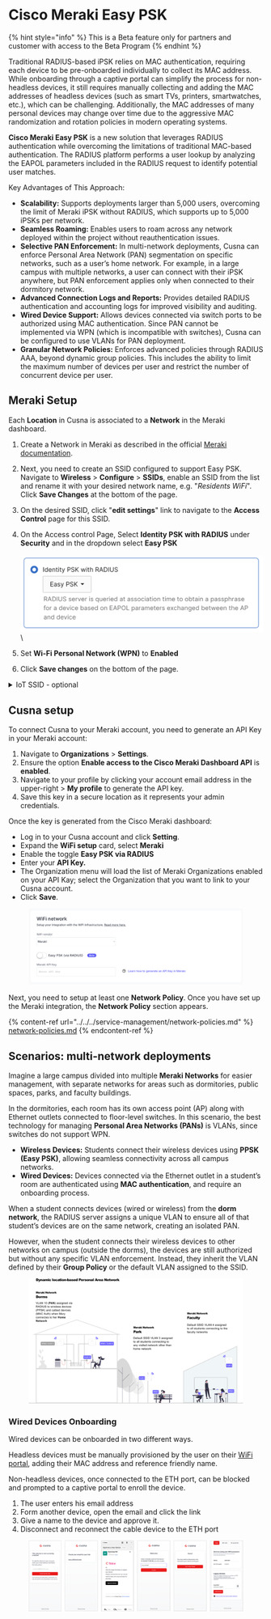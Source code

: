 # Cisco Meraki Easy PSK

{% hint style="info" %}
This is a Beta feature only for partners and customer with access to the Beta Program
{% endhint %}

Traditional RADIUS-based iPSK relies on MAC authentication, requiring each device to be pre-onboarded individually to collect its MAC address. While onboarding through a captive portal can simplify the process for non-headless devices, it still requires manually collecting and adding the MAC addresses of headless devices (such as smart TVs, printers, smartwatches, etc.), which can be challenging. Additionally, the MAC addresses of many personal devices may change over time due to the aggressive MAC randomization and rotation policies in modern operating systems.



**Cisco Meraki Easy PSK** is a new solution that leverages RADIUS authentication while overcoming the limitations of traditional MAC-based authentication. The RADIUS platform performs a user lookup by analyzing the EAPOL parameters included in the RADIUS request to identify potential user matches.

Key Advantages of This Approach:

* **Scalability:** Supports deployments larger than 5,000 users, overcoming the limit of Meraki iPSK without RADIUS, which supports up to 5,000 iPSKs per network.
* **Seamless Roaming:** Enables users to roam across any network deployed within the project without reauthentication issues.
* **Selective PAN Enforcement:** In multi-network deployments, Cusna can enforce Personal Area Network (PAN) segmentation on specific networks, such as a user’s home network. For example, in a large campus with multiple networks, a user can connect with their iPSK anywhere, but PAN enforcement applies only when connected to their dormitory network.
* **Advanced Connection Logs and Reports:** Provides detailed RADIUS authentication and accounting logs for improved visibility and auditing.
* **Wired Device Support:** Allows devices connected via switch ports to be authorized using MAC authentication. Since PAN cannot be implemented via WPN (which is incompatible with switches), Cusna can be configured to use VLANs for PAN deployment.
* **Granular Network Policies:** Enforces advanced policies through RADIUS AAA, beyond dynamic group policies. This includes the ability to limit the maximum number of devices per user and restrict the number of concurrent device  per user.



## Meraki Setup

Each **Location** in Cusna is associated to a **Network** in the Meraki dashboard.&#x20;

1. Create a Network in Meraki as described in the official [Meraki documentation](https://documentation.meraki.com/General_Administration/Organizations_and_Networks/Creating_and_Deleting_Dashboard_Networks).
2. Next, you need to create an SSID configured to support Easy PSK. Navigate to **Wireless** > **Configure** > **SSIDs**, enable an SSID from the list and rename it with your desired network name, e.g. "_Residents WiFi_". Click **Save Changes** at the bottom of the page.
3. On the desired SSID, click "**edit settings**" link to navigate to the **Access Control** page for this SSID.
4. On the Access control Page, Select **Identity PSK with RADIUS** under **Security** and in the dropdown select **Easy PSK**\
   \
   ![](<../../../.gitbook/assets/image (2) (1) (1) (1) (1).png>)\

5. Set **Wi-Fi Personal Network (WPN)** to **Enabled**
6. Click **Save changes** on the bottom of the page.



<details>

<summary>IoT SSID - optional</summary>

If you need to support [IoT Devices Authentication](../../../service-management/wifi-portal-and-onboarding/iot-devices-authentication.md) via MAC authentication, you need to add an additional dedicated SSID in each of the Networks configured for the service.

1. Navigate to **Wireless** > **Configure** > **SSIDs**, enable an SSID from the list and rename it with your desired network name, e.g. "_IoT Devices_". Click **Save Changes** at the bottom of the page.
2. On the above SSID, click "**edit settings**" link to navigate to the **Access Control** page for this SSID.
3. On the Access Control page, select **Identity PSK without RADIUS** under **Security** \
   ![](<../../../.gitbook/assets/image (39).png>)
4. Select "None (direct Access)" in the Splash Page section\
   ![](<../../../.gitbook/assets/image (40).png>)
5.  Finally, expand the **RADIUS** section and add Primary and Secondary RADIUS data for both the **RADIUS servers** and **RADIUS Accounting servers** sections.\
    The RADIUS data (IP addresses, Ports and Secrets are delivered as part of your onboarding email).\


    <figure><img src="../../../.gitbook/assets/image (42).png" alt=""><figcaption></figcaption></figure>



</details>



## Cusna setup

To connect Cusna to your Meraki account, you need to generate an API Key in your Meraki account:

1. Navigate to **Organizations** > **Settings**.
2. Ensure the option **Enable access to the Cisco Meraki Dashboard API** is **enabled**.
3. Navigate to your profile by clicking your account email address in the upper-right > **My profile** to generate the API key.
4. Save this key in a secure location as it represents your admin credentials.



Once the key is generated from the Cisco Meraki dashboard:

* Log in to your Cusna account and click **Setting**.&#x20;
* Expand the **WiFi setup** card, select **Meraki**&#x20;
* Enable the toggle **Easy PSK via RADIUS**
* Enter your **API Key.**&#x20;
* The Organization menu will load the list of Meraki Organizations enabled on your API Kay; select the Organization that you want to link to your Cusna account.&#x20;
* Click **Save**.

<figure><img src="../../../.gitbook/assets/image (2) (1) (1) (1) (1) (1).png" alt=""><figcaption></figcaption></figure>

Next, you need to setup at least one **Network Policy**.  Once you have set up the Meraki integration, the **Network Policy** section appears.

{% content-ref url="../../../service-management/network-policies.md" %}
[network-policies.md](../../../service-management/network-policies.md)
{% endcontent-ref %}



## Scenarios: multi-network deployments

Imagine a large campus divided into multiple **Meraki Networks** for easier management, with separate networks for areas such as dormitories, public spaces, parks, and faculty buildings.

In the dormitories, each room has its own access point (AP) along with Ethernet outlets connected to floor-level switches. In this scenario, the best technology for managing **Personal Area Networks (PANs)** is VLANs, since switches do not support WPN.

* **Wireless Devices:** Students connect their wireless devices using **PPSK (Easy PSK)**, allowing seamless connectivity across all campus networks.
* **Wired Devices:** Devices connected via the Ethernet outlet in a student’s room are authenticated using **MAC authentication**, and require an onboarding process.

When a student connects devices (wired or wireless) from the **dorm network**, the RADIUS server assigns a unique VLAN to ensure all of that student’s devices are on the same network, creating an isolated PAN.

However, when the student connects their wireless devices to other networks on campus (outside the dorms), the devices are still authorized but without any specific VLAN enforcement. Instead, they inherit the VLAN defined by their **Group Policy** or the default VLAN assigned to the SSID.



<figure><img src="../../../.gitbook/assets/image (1) (1) (1) (1) (1) (1) (1).png" alt=""><figcaption></figcaption></figure>

### Wired Devices Onboarding

Wired devices can be onboarded in two different ways.

Headless devices must be manually provisioned by the user on their [WiFi portal](../../../service-management/wifi-portal-and-onboarding/iot-devices-authentication.md), adding their MAC address and reference friendly name.

Non-headless devices, once connected to the ETH port, can be blocked and prompted to a captive portal to enroll the device.

1. The user enters his email address
2. Form another device, open the email and click the link
3. Give a name to the device and approve it.
4. Disconnect and reconnect the cable device to the ETH port

<figure><img src="../../../.gitbook/assets/image (1) (1) (1) (1) (1) (1) (1) (1).png" alt=""><figcaption></figcaption></figure>

